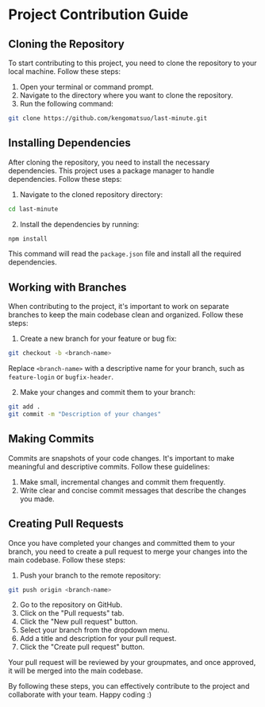 # Project Contribution Guide

## Cloning the Repository

To start contributing to this project, you need to clone the repository to your local machine. Follow these steps:

1. Open your terminal or command prompt.
2. Navigate to the directory where you want to clone the repository.
3. Run the following command:
  ```sh
  git clone https://github.com/kengomatsuo/last-minute.git
  ```

## Installing Dependencies

After cloning the repository, you need to install the necessary dependencies. This project uses a package manager to handle dependencies. Follow these steps:

1. Navigate to the cloned repository directory:
  ```sh
  cd last-minute
  ```
2. Install the dependencies by running:
  ```sh
  npm install
  ```
  This command will read the `package.json` file and install all the required dependencies.

## Working with Branches

When contributing to the project, it's important to work on separate branches to keep the main codebase clean and organized. Follow these steps:

1. Create a new branch for your feature or bug fix:
  ```sh
  git checkout -b <branch-name>
  ```
  Replace `<branch-name>` with a descriptive name for your branch, such as `feature-login` or `bugfix-header`.

2. Make your changes and commit them to your branch:
  ```sh
  git add .
  git commit -m "Description of your changes"
  ```

## Making Commits

Commits are snapshots of your code changes. It's important to make meaningful and descriptive commits. Follow these guidelines:

1. Make small, incremental changes and commit them frequently.
2. Write clear and concise commit messages that describe the changes you made.

## Creating Pull Requests

Once you have completed your changes and committed them to your branch, you need to create a pull request to merge your changes into the main codebase. Follow these steps:

1. Push your branch to the remote repository:
  ```sh
  git push origin <branch-name>
  ```
2. Go to the repository on GitHub.
3. Click on the "Pull requests" tab.
4. Click the "New pull request" button.
5. Select your branch from the dropdown menu.
6. Add a title and description for your pull request.
7. Click the "Create pull request" button.

Your pull request will be reviewed by your groupmates, and once approved, it will be merged into the main codebase.

By following these steps, you can effectively contribute to the project and collaborate with your team. Happy coding :)
